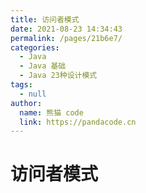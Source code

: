 ```yaml
---
title: 访问者模式
date: 2021-08-23 14:34:43
permalink: /pages/21b6e7/
categories: 
  - Java
  - Java 基础
  - Java 23种设计模式
tags: 
  - null
author: 
  name: 熊猫 code
  link: https://pandacode.cn
---
```


# 访问者模式